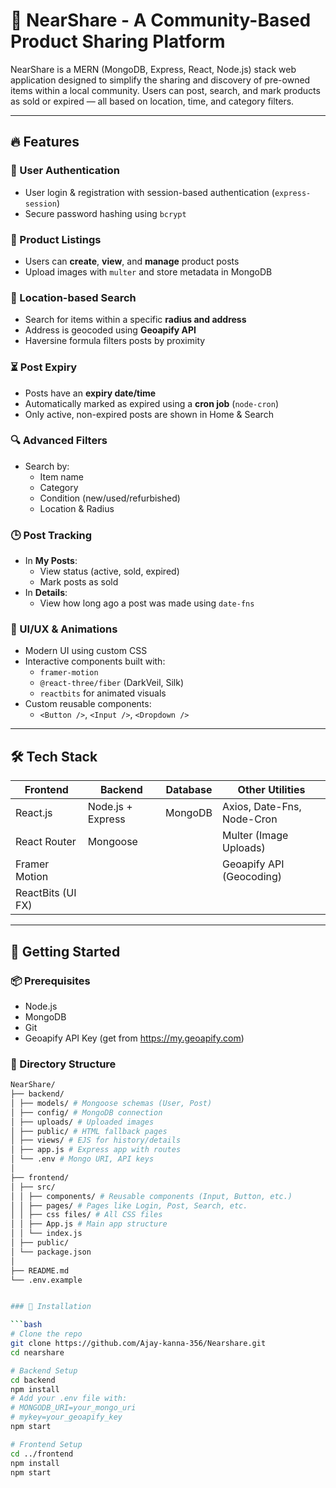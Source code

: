# 🚪 NearShare - A Community-Based Product Sharing Platform

NearShare is a MERN (MongoDB, Express, React, Node.js) stack web application designed to simplify the sharing and discovery of pre-owned items within a local community. Users can post, search, and mark products as sold or expired — all based on location, time, and category filters.

---

## 🔥 Features

### 🧾 User Authentication
- User login & registration with session-based authentication (`express-session`)
- Secure password hashing using `bcrypt`

### 🧍 Product Listings
- Users can **create**, **view**, and **manage** product posts
- Upload images with `multer` and store metadata in MongoDB

### 📍 Location-based Search
- Search for items within a specific **radius and address**
- Address is geocoded using **Geoapify API**
- Haversine formula filters posts by proximity

### ⏳ Post Expiry
- Posts have an **expiry date/time**
- Automatically marked as expired using a **cron job** (`node-cron`)
- Only active, non-expired posts are shown in Home & Search

### 🔍 Advanced Filters
- Search by:
  - Item name
  - Category
  - Condition (new/used/refurbished)
  - Location & Radius

### 🕒 Post Tracking
- In **My Posts**:
  - View status (active, sold, expired)
  - Mark posts as sold
- In **Details**:
  - View how long ago a post was made using `date-fns`

### 🎨 UI/UX & Animations
- Modern UI using custom CSS
- Interactive components built with:
  - `framer-motion`
  - `@react-three/fiber` (DarkVeil, Silk)
  - `reactbits` for animated visuals
- Custom reusable components:
  - `<Button />`, `<Input />`, `<Dropdown />`

---

## 🛠️ Tech Stack

| Frontend        | Backend         | Database  | Other Utilities        |
|-----------------|-----------------|-----------|-------------------------|
| React.js        | Node.js + Express | MongoDB   | Axios, Date-Fns, Node-Cron |
| React Router    | Mongoose        |           | Multer (Image Uploads)  |
| Framer Motion   |                 |           | Geoapify API (Geocoding) |
| ReactBits (UI FX) |               |           |                         |

---

## 🚀 Getting Started

### 📦 Prerequisites
- Node.js
- MongoDB
- Git
- Geoapify API Key (get from https://my.geoapify.com)


### 📒 Directory Structure

```bash
NearShare/
├── backend/
│ ├── models/ # Mongoose schemas (User, Post)
│ ├── config/ # MongoDB connection
│ ├── uploads/ # Uploaded images
│ ├── public/ # HTML fallback pages
│ ├── views/ # EJS for history/details
│ ├── app.js # Express app with routes
│ └── .env # Mongo URI, API keys
│
├── frontend/
│ ├── src/
│ │ ├── components/ # Reusable components (Input, Button, etc.)
│ │ ├── pages/ # Pages like Login, Post, Search, etc.
│ │ ├── css files/ # All CSS files
│ │ ├── App.js # Main app structure
│ │ └── index.js
│ ├── public/
│ └── package.json
│
├── README.md
└── .env.example


### 🔧 Installation

```bash
# Clone the repo
git clone https://github.com/Ajay-kanna-356/Nearshare.git
cd nearshare

# Backend Setup
cd backend
npm install
# Add your .env file with:
# MONGODB_URI=your_mongo_uri
# mykey=your_geoapify_key
npm start

# Frontend Setup
cd ../frontend
npm install
npm start



